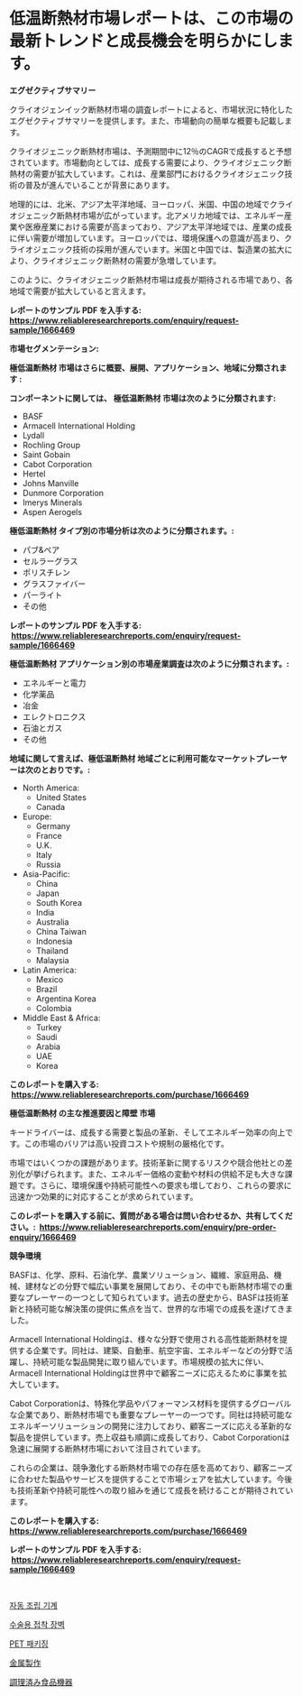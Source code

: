 <p><h1>低温断熱材市場レポートは、この市場の最新トレンドと成長機会を明らかにします。</h1></p><p><strong>エグゼクティブサマリー</strong></p>
<p><p>クライオジェンイック断熱材市場の調査レポートによると、市場状況に特化したエグゼクティブサマリーを提供します。また、市場動向の簡単な概要も記載します。</p><p>クライオジェニック断熱材市場は、予測期間中に12％のCAGRで成長すると予想されています。市場動向としては、成長する需要により、クライオジェニック断熱材の需要が拡大しています。これは、産業部門におけるクライオジェニック技術の普及が進んでいることが背景にあります。</p><p>地理的には、北米、アジア太平洋地域、ヨーロッパ、米国、中国の地域でクライオジェニック断熱材市場が広がっています。北アメリカ地域では、エネルギー産業や医療産業における需要が高まっており、アジア太平洋地域では、産業の成長に伴い需要が増加しています。ヨーロッパでは、環境保護への意識が高まり、クライオジェニック技術の採用が進んでいます。米国と中国では、製造業の拡大により、クライオジェニック断熱材の需要が急増しています。</p><p>このように、クライオジェニック断熱材市場は成長が期待される市場であり、各地域で需要が拡大していると言えます。</p></p>
<p><strong>レポートのサンプル PDF を入手する: <a href="https://www.reliableresearchreports.com/enquiry/request-sample/1666469">https://www.reliableresearchreports.com/enquiry/request-sample/1666469</a></strong></p>
<p><strong>市場セグメンテーション:</strong></p>
<p><strong> 極低温断熱材 市場はさらに概要、展開、アプリケーション、地域に分類されます :</strong></p>
<p><strong>コンポーネントに関しては、 極低温断熱材 市場は次のように分類されます: &nbsp;</strong></p>
<p><ul><li>BASF</li><li>Armacell International Holding</li><li>Lydall</li><li>Rochling Group</li><li>Saint Gobain</li><li>Cabot Corporation</li><li>Hertel</li><li>Johns Manville</li><li>Dunmore Corporation</li><li>Imerys Minerals</li><li>Aspen Aerogels</li></ul></p>
<p><strong> 極低温断熱材 タイプ別の市場分析は次のように分類されます。:</strong></p>
<p><ul><li>パブ&ペア</li><li>セルラーグラス</li><li>ポリスチレン</li><li>グラスファイバー</li><li>パーライト</li><li>その他</li></ul></p>
<p><strong>レポートのサンプル PDF を入手する: &nbsp;<a href="https://www.reliableresearchreports.com/enquiry/request-sample/1666469">https://www.reliableresearchreports.com/enquiry/request-sample/1666469</a></strong></p>
<p><strong> 極低温断熱材 アプリケーション別の市場産業調査は次のように分類されます。:</strong></p>
<p><ul><li>エネルギーと電力</li><li>化学薬品</li><li>冶金</li><li>エレクトロニクス</li><li>石油とガス</li><li>その他</li></ul></p>
<p><strong>地域に関して言えば、極低温断熱材 地域ごとに利用可能なマーケットプレーヤーは次のとおりです。:</strong></p>
<p><ul>
    <li>
        North America:
        <ul>
            <li>United States</li>
            <li>Canada</li>
        </ul>
    </li>
    <li>
        Europe:
        <ul>
            <li>Germany</li>
            <li>France</li>
            <li>U.K.</li>
            <li>Italy</li>
            <li>Russia</li>
        </ul>
    </li>
    <li>
        Asia-Pacific:
        <ul>
            <li>China</li>
            <li>Japan</li>
            <li>South Korea</li>
            <li>India</li>
            <li>Australia</li>
            <li>China Taiwan</li>
            <li>Indonesia</li>
            <li>Thailand</li>
            <li>Malaysia</li>
        </ul>
    </li>
    <li>
        Latin America:
        <ul>
            <li>Mexico</li>
            <li>Brazil</li>
            <li>Argentina Korea</li>
            <li>Colombia</li>
        </ul>
    </li>
    <li>
        Middle East & Africa:
        <ul>
            <li>Turkey</li>
            <li>Saudi</li>
            <li>Arabia</li>
            <li>UAE</li>
            <li>Korea</li>
        </ul>
    </li>
    </ul></p>
<p><strong>このレポートを購入する: &nbsp;<a href="https://www.reliableresearchreports.com/purchase/1666469">https://www.reliableresearchreports.com/purchase/1666469</a></strong></p>
<p><strong>極低温断熱材 の主な推進要因と障壁 市場</strong></p>
<p><p>キードライバーは、成長する需要と製品の革新、そしてエネルギー効率の向上です。この市場のバリアは高い投資コストや規制の厳格化です。</p><p>市場ではいくつかの課題があります。技術革新に関するリスクや競合他社との差別化が挙げられます。また、エネルギー価格の変動や材料の供給不足も大きな課題です。さらに、環境保護や持続可能性への要求も増しており、これらの要求に迅速かつ効果的に対応することが求められています。</p></p>
<p><strong>このレポートを購入する前に、質問がある場合は問い合わせるか、共有してください。:&nbsp; <a href="https://www.reliableresearchreports.com/enquiry/pre-order-enquiry/1666469">https://www.reliableresearchreports.com/enquiry/pre-order-enquiry/1666469</a></strong></p>
<p><strong>競争環境</strong></p>
<p><p>BASFは、化学、原料、石油化学、農業ソリューション、繊維、家庭用品、機械、建材などの分野で幅広い事業を展開しており、その中でも断熱材市場での重要なプレーヤーの一つとして知られています。過去の歴史から、BASFは技術革新と持続可能な解決策の提供に焦点を当て、世界的な市場での成長を遂げてきました。</p><p>Armacell International Holdingは、様々な分野で使用される高性能断熱材を提供する企業です。同社は、建築、自動車、航空宇宙、エネルギーなどの分野で活躍し、持続可能な製品開発に取り組んでいます。市場規模の拡大に伴い、Armacell International Holdingは世界中で顧客ニーズに応えるために事業を拡大しています。</p><p>Cabot Corporationは、特殊化学品やパフォーマンス材料を提供するグローバルな企業であり、断熱材市場でも重要なプレーヤーの一つです。同社は持続可能なエネルギーソリューションの開発に注力しており、顧客ニーズに応える革新的な製品を提供しています。売上収益も順調に成長しており、Cabot Corporationは急速に展開する断熱材市場において注目されています。</p><p>これらの企業は、競争激化する断熱材市場での存在感を高めており、顧客ニーズに合わせた製品やサービスを提供することで市場シェアを拡大しています。今後も技術革新や持続可能性への取り組みを通じて成長を続けることが期待されています。</p></p>
<p><strong>このレポートを購入する: &nbsp; <a href="https://www.reliableresearchreports.com/purchase/1666469">https://www.reliableresearchreports.com/purchase/1666469</a></strong></p>
<p><strong>レポートのサンプル PDF を入手する: &nbsp;<a href="https://www.reliableresearchreports.com/enquiry/request-sample/1666469">https://www.reliableresearchreports.com/enquiry/request-sample/1666469</a></strong><strong></strong></p>
<p>&nbsp;</p>
<p><p><a href="https://github.com/sammyUltyylrich9067856/Market-Research-Report-List-1/blob/main/205757913034.md">자동 조립 기계</a></p><p><a href="https://github.com/Elenrrera7685/Market-Research-Report-List-1/blob/main/693434313033.md">수술용 접착 장벽</a></p><p><a href="https://medium.com/@emmamoy1/%ED%8E%AB-%ED%8F%AC%EC%9E%A5-%EC%8B%9C%EC%9E%A5%EC%9D%80-%EC%8B%9C%EC%9E%A5-%EC%A0%90%EC%9C%A0%EC%9C%A8-%EC%8B%9C%EC%9E%A5-%EB%8F%99%ED%96%A5-%EB%B0%8F-%EC%8B%9C%EC%9E%A5-%EC%84%B1%EC%9E%A5%EC%97%90-%EB%8C%80%ED%95%9C-%EC%A0%95%EB%B3%B4%EB%A5%BC-%EC%A0%9C%EA%B3%B5%ED%95%A9%EB%8B%88%EB%8B%A4-3df87b0645b7">PET 패키징</a></p><p><a href="https://github.com/ReyesKohler20231/Market-Research-Report-List-1/blob/main/259752914005.md">金属製作</a></p><p><a href="https://medium.com/@logaolloway76845/%E6%BA%96%E5%82%99%E3%81%95%E3%82%8C%E3%81%9F%E9%A3%9F%E5%93%81%E8%A8%AD%E5%82%99%E5%B8%82%E5%A0%B4-%E6%88%90%E5%8A%9F%E3%81%99%E3%82%8B%E3%83%93%E3%82%B8%E3%83%8D%E3%82%B9%E6%88%A6%E7%95%A5%E3%81%AE%E9%8D%B52031%E5%B9%B4%E3%81%BE%E3%81%A7%E3%81%AE%E4%BA%88%E6%B8%AC-c262944efd90">調理済み食品機器</a></p></p>
